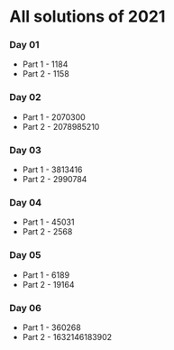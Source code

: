 # All solutions of 2021

### Day 01
* Part 1 - 1184
* Part 2 - 1158

### Day 02
* Part 1 - 2070300
* Part 2 - 2078985210

### Day 03
* Part 1 - 3813416
* Part 2 - 2990784

### Day 04
* Part 1 - 45031
* Part 2 - 2568

### Day 05
* Part 1 - 6189
* Part 2 - 19164

### Day 06
* Part 1 - 360268
* Part 2 - 1632146183902